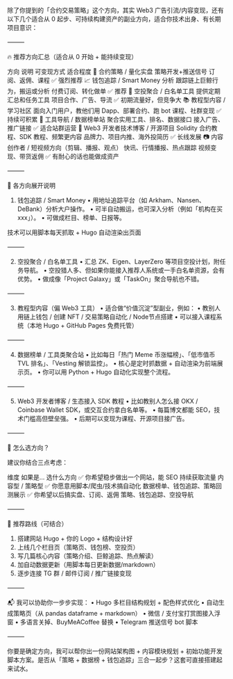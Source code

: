 除了你提到的「合约交易策略」这个方向，其实 Web3 广告引流/内容变现，还有以下几个适合从 0 起步、可持续构建资产的副业方向，适合你技术出身、有长期项目意识：

⸻

🔥 推荐方向汇总（适合从 0 开始 + 能持续变现）

方向	说明	可变现方式	适合程度
🧠 合约策略 / 量化实盘	策略开发+推送信号	订阅、返佣、课程	✅ 强烈推荐
📈 钱包追踪 / Smart Money 分析	跟踪链上巨鲸行为，搬运或分析	付费订阅、转化做单	✅ 推荐
🧊 空投聚合 / 白名单工具	提供定期汇总和任务工具	项目合作、广告、导流	✅ 初期流量好，但竞争大
📚 教程型内容 / 学习社区	面向入门用户，教他们用 Dapp、部署合约、跑 bot	课程、社群变现	✅ 持续可积累
🧩 工具导航 / 数据榜单站	聚合实用工具、排名、数据接口	接入广告、推广链接	✅ 适合站群运营
🔗 Web3 开发者技术博客 / 开源项目	Solidity 合约教程、SDK 教程、频繁更内容	品牌力、项目内推、海外投简历	✅ 长线发展
📷 内容创作者 / 短视频方向（剪辑、播报、观点）	快讯、行情播报、热点跟踪	视频变现、带货返佣	✅ 有耐心的话也能做成资产


⸻

📌 各方向展开说明

1. 钱包追踪 / Smart Money
   •	用地址追踪平台（如 Arkham、Nansen、DeBank）分析大户操作。
   •	可半自动搬运，也可深入分析（例如「机构在买 xxx」）。
   •	可做成栏目、榜单、日报等。

技术可以用脚本每天抓取 + Hugo 自动渲染出页面

⸻

2. 空投聚合 / 白名单工具
   •	汇总 ZK、Eigen、LayerZero 等项目空投计划，附任务导航。
   •	空投猎人多、但如果你能接入推荐人系统或一手白名单资源，会有优势。
   •	做成像「Project Galaxy」或「TaskOn」聚合导航也不错。

⸻

3. 教程型内容（偏 Web3 工具）
   •	适合做“价值沉淀”型副业，例如：
   •	教别人用链上钱包 / 创建 NFT / 交易策略自动化 / Node节点搭建
   •	可以接入课程系统（本地 Hugo + GitHub Pages 免费托管）

⸻

4. 数据榜单 / 工具类聚合站
   •	比如每日「热门 Meme 币涨幅榜」、「低市值币 TVL 排名」、「Vesting 解锁监控」。
   •	核心是定时抓数据 + 自动渲染为前端展示页。
   •	你可以用 Python + Hugo 自动化实现整个流程。

⸻

5. Web3 开发者博客 / 生态接入 SDK 教程
   •	比如教别人怎么接 OKX / Coinbase Wallet SDK，或交互合约拿白名单等。
   •	每篇博文都能 SEO，技术门槛高但壁垒强。
   •	后期可以变现为课程、开源项目接广告。

⸻

🎯 怎么选方向？

建议你结合三点考虑：

维度	如果是…	选什么方向
✅ 你希望稳步做出一个网站，能 SEO 持续获取流量	内容型 / 策略型
✅ 你愿意用脚本/爬虫/技术搞自动化	数据榜单、钱包追踪、策略回测展示
✅ 你希望以后搞实盘、订阅、返佣	策略、钱包追踪、空投导航


⸻

🧩 推荐路线（可结合）
1.	搭建网站 Hugo + 你的 Logo + 结构设计好
2.	上线几个栏目页（策略页、钱包榜、空投页）
3.	写几篇核心内容（策略介绍、巨鲸追踪、热点解读）
4.	加自动数据更新（用脚本每日更新数据/markdown）
5.	逐步连接 TG 群 / 邮件订阅 / 推广链接变现

⸻

📬 我可以协助你一步步实现：
•	Hugo 多栏目结构规划 + 配色样式优化
•	自动生成策略页（从 pandas dataframe + markdown）
•	微信 / 支付宝打赏图接入浮窗
•	多语言关掉、BuyMeACoffee 替换
•	Telegram 推送信号 bot 脚本

⸻

你要是确定方向，我可以帮你出一份网站架构图 + 内容模块规划 + 初始功能开发脚本方案。是否从「策略 + 数据榜 + 钱包追踪」三合一起步？这套可直接搭建起来试水。